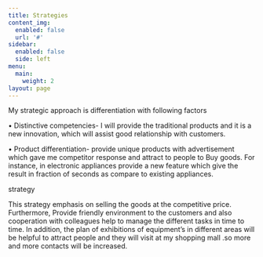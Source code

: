 ```yaml
---
title: Strategies
content_img:
  enabled: false
  url: '#'
sidebar:
  enabled: false
  side: left
menu:
  main:
    weight: 2
layout: page
---
```

  My strategic approach is differentiation with following factors 

•	Distinctive competencies- I will provide the traditional products and it is a new innovation, which will assist good relationship with customers.

•	Product differentiation- provide unique products with advertisement which gave me competitor response and attract to people to Buy goods. For instance, in electronic appliances provide a new feature which give the result in fraction of seconds as compare to existing appliances.

strategy

This strategy emphasis on selling the goods at the competitive price. Furthermore, Provide friendly environment to the customers and also cooperation with colleagues help to manage the different        tasks in time to time. In addition, the plan of exhibitions of equipment’s in different areas will be helpful to attract people and they will visit at my shopping mall .so more and more contacts will be increased.

